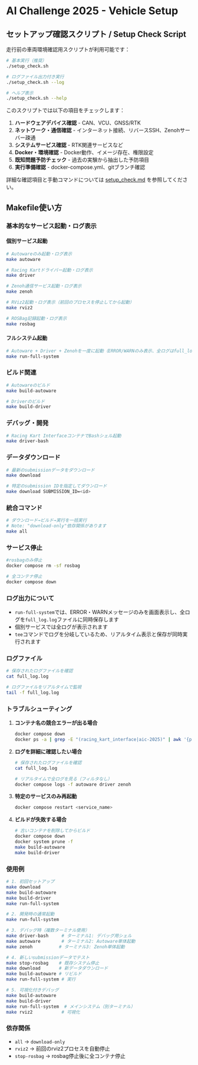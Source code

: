 # AI Challenge 2025 - Vehicle Setup

## セットアップ確認スクリプト / Setup Check Script

走行前の車両環境確認用スクリプトが利用可能です：

```bash
# 基本実行（推奨）
./setup_check.sh

# ログファイル出力付き実行
./setup_check.sh --log

# ヘルプ表示
./setup_check.sh --help
```

このスクリプトでは以下の項目をチェックします：
1. **ハードウェアデバイス確認** - CAN、VCU、GNSS/RTK
2. **ネットワーク・通信確認** - インターネット接続、リバースSSH、Zenohサーバー疎通
3. **システムサービス確認** - RTK関連サービスなど
4. **Docker・環境確認** - Docker動作、イメージ存在、権限設定
5. **既知問題予防チェック** - 過去の実験から抽出した予防項目
6. **実行準備確認** - docker-compose.yml、gitブランチ確認

詳細な確認項目と手動コマンドについては [setup_check.md](./setup_check.md) を参照してください。

## Makefile使い方

### 基本的なサービス起動・ログ表示

#### 個別サービス起動
```bash
# Autowareのみ起動・ログ表示
make autoware

# Racing Kartドライバー起動・ログ表示
make driver

# Zenoh通信サービス起動・ログ表示
make zenoh

# RViz2起動・ログ表示（前回のプロセスを停止してから起動）
make rviz2

# ROSBag記録起動・ログ表示
make rosbag
```

#### フルシステム起動
```bash
# Autoware + Driver + Zenohを一度に起動（ERROR/WARNのみ表示、全ログはfull_log.logに保存）
make run-full-system
```

### ビルド関連

```bash
# Autowareのビルド
make build-autoware

# Driverのビルド
make build-driver
```

### デバッグ・開発

```bash
# Racing Kart InterfaceコンテナでBashシェル起動
make driver-bash
```

### データダウンロード

```bash
# 最新のsubmissionデータをダウンロード
make download

# 特定のsubmission IDを指定してダウンロード
make download SUBMISSION_ID=<id>
```

### 統合コマンド

```bash
# ダウンロード→ビルド→実行を一括実行
# Note: "download-only"依存関係があります
make all
```

### サービス停止

```bash
#rosbagのみ停止
docker compose rm -sf rosbag

# 全コンテナ停止
docker compose down
```

### ログ出力について

- `run-full-system`では、ERROR・WARNメッセージのみを画面表示し、全ログを`full_log.log`ファイルに同時保存します
- 個別サービスでは全ログが表示されます
- `tee`コマンドでログを分岐しているため、リアルタイム表示と保存が同時実行されます

### ログファイル

```bash
# 保存されたログファイルを確認
cat full_log.log

# ログファイルをリアルタイムで監視
tail -f full_log.log
```

### トラブルシューティング

1. **コンテナ名の競合エラーが出る場合**
   ```bash
   docker compose down
   docker ps -a | grep -E "(racing_kart_interface|aic-2025)" | awk '{print $1}' | xargs docker rm -f
   ```

2. **ログを詳細に確認したい場合**
   ```bash
   # 保存されたログファイルを確認
   cat full_log.log
   
   # リアルタイムで全ログを見る（フィルタなし）
   docker compose logs -f autoware driver zenoh
   ```

3. **特定のサービスのみ再起動**
   ```bash
   docker compose restart <service_name>
   ```

4. **ビルドが失敗する場合**
   ```bash
   # 古いコンテナを削除してからビルド
   docker compose down
   docker system prune -f
   make build-autoware
   make build-driver
   ```

### 使用例

```bash
# 1. 初回セットアップ
make download
make build-autoware
make build-driver
make run-full-system

# 2. 開発時の通常起動
make run-full-system

# 3. デバッグ時（複数ターミナル使用）
make driver-bash     # ターミナル1: デバッグ用シェル
make autoware        # ターミナル2: Autoware単体起動
make zenoh          # ターミナル3: Zenoh単体起動

# 4. 新しいsubmissionデータでテスト
make stop-rosbag    # 既存システム停止
make download       # 新データダウンロード
make build-autoware # リビルド
make run-full-system # 実行

# 5. 可視化付きデバッグ
make build-autoware
make build-driver
make run-full-system  # メインシステム（別ターミナル）
make rviz2           # 可視化
```

### 依存関係

- `all` → `download-only`
- `rviz2` → 前回のrviz2プロセスを自動停止
- `stop-rosbag` → rosbag停止後に全コンテナ停止
